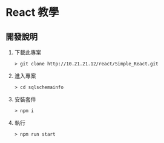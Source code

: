 # React 教學

## 開發說明

1. 下載此專案
    ```
    > git clone http://10.21.21.12/react/Simple_React.git
    ```
2. 進入專案

    ```
    > cd sqlschemainfo
    ```

3. 安裝套件

    ```
    > npm i 
    ```
4. 執行
    ```
    > npm run start
    ```